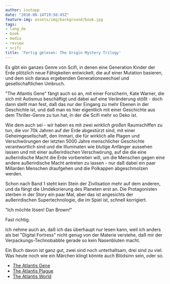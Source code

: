 ```yaml
---
author: isotopp
date: "2016-08-14T19:58:45Z"
feature-img: assets/img/background/book.jpg
tags:
- lang_de
- book
- media
- review
- scifi
title: 'Fertig gelesen: The Origin Mystery Trilogy'
---
```

Es gibt ein ganzes Genre von Scifi, in denen eine Generation Kinder der Erde plötzlich neue Fähigkeiten entwickelt, die auf einer Mutation basieren, und dem sich daraus ergebenden Generationswechsel und gesellschaftlichen Umbruch.

"The Atlantis Gene" fängt auch so an, mit einer Forscherin, Kate Warner, die sich mit Autismus beschäftigt und dabei auf eine Veränderung stößt - doch dann stellt man fest, daß das nur der Eingang zu mehr Ebenen in der Geschichte ist, und daß man es hier eigentlich mit einer Geschichte aus dem Thriller-Genre zu tun hat, in der die Scifi mehr so Deko ist.

Wie dem auch sei - wir haben es mit zwei _wirklich_ _großen_ Raumschiffen zu tun, die vor 70k Jahren auf der Erde abgestürzt sind, mit einer Geheimgesellschaft, den Immari, die für wirklich alle Plagen und Verschwörungen der letzten 5000 Jahre menschlicher Geschichte verantwortlich sind und die Illuminaten wie blutige Anfänger aussehen lassen und mit einer außerirdischen Verschwörung, auf die die eine außerirdische Macht die Erde vorbereiten will, um die Menschen gegen eine andere außerirdische Macht antreten zu lassen - nur daß dabei ein paar Millarden Menschen draufgehen und die Polkappen abgeschmolzen werden.

Schon nach Band 1 steht kein Stein der Zivilisation mehr auf dem anderen, und da fängt die Umdekorierung des Planeten erst an. Die Protagonisten sterben in der Story ein paar Mal, aber das ist angesichts der außerirdischen Supertechnologie, die im Spiel ist, schnell korrigiert.

"Ich möchte lösen! Dan Brown!"

Fast richtig. 

Ich nehme auch an, daß ich das überhaupt nur lesen kann, weil ich anders als bei "Digital Fortress" nicht genug von der Materie verstehe, daß mir der Verpackungs-Technobabble gerade so kein Nasenbluten macht.

Ein Buch davon ist ganz gut, zwei sind noch unterhaltsam, drei sind zu viel. Was heute noch wie ein Märchen klingt könnte auch Blödsinn sein, oder so.

- [The Atlantis Gene](https://www.amazon.de/Atlantis-Gene-Thriller-Mystery-English-ebook/dp/B00C2WDD5I)
- [The Atlantis Plague](https://www.amazon.de/Atlantis-Plague-Thriller-Mystery-English-ebook/dp/B00GR5JZHQ)
- [The Atlantis World](https://www.amazon.de/Atlantis-World-Origin-Mystery-English-ebook/dp/B00JVUQ2H0)
